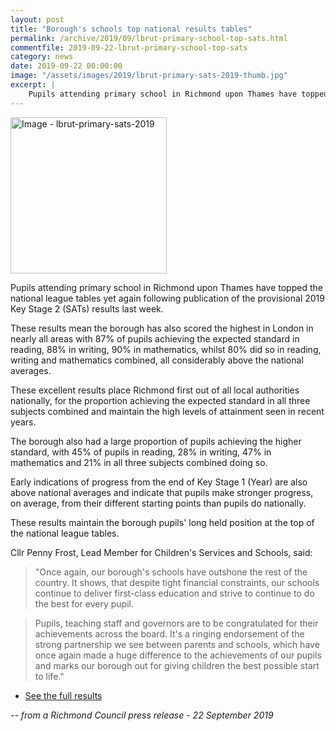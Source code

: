 ```yaml
---
layout: post
title: "Borough's schools top national results tables"
permalink: /archive/2019/09/lbrut-primary-school-top-sats.html
commentfile: 2019-09-22-lbrut-primary-school-top-sats
category: news
date: 2019-09-22 00:00:00
image: "/assets/images/2019/lbrut-primary-sats-2019-thumb.jpg"
excerpt: |
    Pupils attending primary school in Richmond upon Thames have topped the national league tables yet again following publication of the provisional 2019 Key Stage 2 (SATs) results last week.
---
```

<a href="/assets/images/2019/lbrut-primary-sats-2019.jpg" title="Click for a larger image"><img src="/assets/images/2019/lbrut-primary-sats-2019-thumb.jpg" width="250" alt="Image - lbrut-primary-sats-2019"  class="photo right"/></a>

Pupils attending primary school in Richmond upon Thames have topped the national league tables yet again following publication of the provisional 2019 Key Stage 2 (SATs) results last week.

These results mean the borough has also scored the highest in London in nearly all areas with 87% of pupils achieving the expected standard in reading, 88% in writing, 90% in mathematics, whilst 80% did so in reading, writing and mathematics combined, all considerably above the national averages.

These excellent results place Richmond first out of all local authorities nationally, for the proportion achieving the expected standard in all three subjects combined and maintain the high levels of attainment seen in recent years.

The borough also had a large proportion of pupils achieving the higher standard, with 45% of pupils in reading, 28% in writing, 47% in mathematics and 21% in all three subjects combined doing so.

Early indications of progress from the end of Key Stage 1 (Year) are also above national averages and indicate that pupils make stronger progress, on average, from their different starting points than pupils do nationally.

These results maintain the borough pupils' long held position at the top of the national league tables.

Cllr Penny Frost, Lead Member for Children's Services and Schools, said:

> "Once again, our borough's schools have outshone the rest of the country. It shows, that despite tight financial constraints, our schools continue to deliver first-class education and strive to continue to do the best for every pupil.

> Pupils, teaching staff and governors are to be congratulated for their achievements across the board. It's a ringing endorsement of the strong partnership we see between parents and schools, which have once again made a huge difference to the achievements of our pupils and marks our borough out for giving children the best possible start to life."

- [See the full results](https://www.gov.uk/government/statistics/national-curriculum-assessments-key-stage-2-2019-provisional)


<cite>-- from a Richmond Council press release - 22 September 2019</cite>
